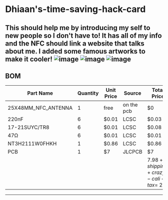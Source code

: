 # Dhiaan's-time-saving-hack-card
This should help me by introducing my self to new people so I don't have to!
It has all of my info and the NFC should link a website that talks about me. I added some famous artworks to make it cooler!
![image](https://github.com/user-attachments/assets/49f6f537-8d5f-458d-aba3-67eb22893d3b)
![image](https://github.com/user-attachments/assets/6b436ef3-c52a-4445-a3a4-a9e4f6c0cf20)
![image](https://github.com/user-attachments/assets/32e3dec7-853c-477b-bf2c-d013c16aad63)
---
## BOM
| Part Name          | Quantity | Unit Price | Source  | Total Price                       |
|--------------------|----------|------------|---------|-----------------------------------|
| 25X48MM_NFC_ANTENNA | 1        | free       | on the pcb | $0                                |
| 220nF              | 6        | $0.01      | LCSC    | $0.03                             |
| 17-21SUYC/TR8      | 6        | $0.01      | LCSC    | $0.08                             |
| 47Ω                | 6        | $0.01      | LCSC    | $0.01                             |
| NT3H2111W0FHKH     | 1        | $0.86      | LCSC    | $0.86                             |
| PCB                | 1        | $7         | JLCPCB  | $7                                |
|                    |          |            |         | $7.98 + shipping + crazy-cali-tax = ~$25 |
---
